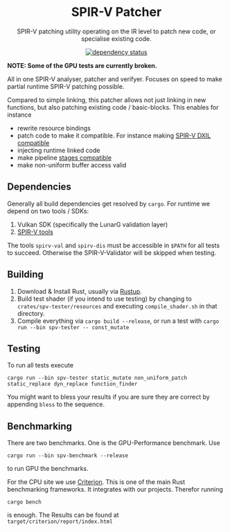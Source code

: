 <div align="center">

# SPIR-V Patcher

SPIR-V patching utility operating on the IR level to patch new code, or specialise existing code.

[![dependency status](https://deps.rs/repo/gitlab/tendsinmende/spv-patcher/status.svg)](https://deps.rs/repo/gitlab/tendsinmende/spv-patcher)

</div>


**NOTE: Some of the GPU tests are currently broken.**


All in one SPIR-V analyser, patcher and verifyer. Focuses on speed to make partial runtime SPIR-V patching possible.

Compared to simple linking, this patcher allows not just linking in new functions, but also patching existing code / basic-blocks. This enables for instance

- rewrite resource bindings
- patch code to make it compatible. For instance making [SPIR-V DXIL compatible](https://godotengine.org/article/d3d12-adventures-in-shaderland/)
- injecting runtime linked code 
- make pipeline [stages compatible](https://github.com/expenses/spirv-location-injector)
- make non-uniform buffer access valid

## Dependencies

Generally all build dependencies get resolved by `cargo`. For runtime we depend on two tools / SDKs:
1. Vulkan SDK (specifically the LunarG validation layer)
2. [SPIR-V tools](https://github.com/KhronosGroup/SPIRV-Tools)

The tools `spirv-val` and `spirv-dis` must be accessible in `$PATH` for all tests to succeed. Otherwise the SPIR-V-Validator will be skipped when testing.

## Building

1. Download & Install Rust, usually via [Rustup](https://rustup.rs/).
2. Build test shader (if you intend to use testing) by changing to `crates/spv-tester/resources` and executing `compile_shader.sh` in that directory.
3. Compile everything via `cargo build --release`, or run a test with `cargo run --bin spv-tester -- const_mutate`


## Testing

To run all tests execute

``` shell
cargo run --bin spv-tester static_mutate non_uniform_patch static_replace dyn_replace function_finder
```

You might want to bless your results if you are sure they are correct by appending `bless` to the sequence.


## Benchmarking

There are two benchmarks. One is the GPU-Performance benchmark. Use 

``` shell
cargo run --bin spv-benchmark --release
```

to run GPU the benchmarks.

For the CPU site we use [Criterion](https://github.com/bheisler/criterion.rs). This is one of the main Rust benchmarking frameworks. It integrates with our projects. Therefor running 

``` shell
cargo bench
```

is enough. The Results can be found at `target/criterion/report/index.html`
